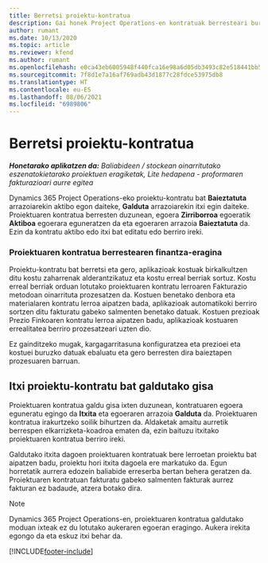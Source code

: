 ```yaml
---
title: Berretsi proiektu-kontratua
description: Gai honek Project Operations-en kontratuak berresteari buruzko informazioa eskaintzen du.
author: rumant
ms.date: 10/13/2020
ms.topic: article
ms.reviewer: kfend
ms.author: rumant
ms.openlocfilehash: e0ca43eb6005948f440fca16e98a6d05db3493c82e518441bb50f9413da91ead
ms.sourcegitcommit: 7f8d1e7a16af769adb43d1877c28fdce53975db8
ms.translationtype: HT
ms.contentlocale: eu-ES
ms.lasthandoff: 08/06/2021
ms.locfileid: "6989806"
---
```

# <a name="confirm-a-project-contract"></a>Berretsi proiektu-kontratua

_**Honetarako aplikatzen da:** Baliabideen / stockean oinarritutako eszenatokietarako proiektuen eragiketak, Lite hedapena - proformaren fakturazioari aurre egitea_

Dynamics 365 Project Operations-eko proiektu-kontratu bat **Baieztatuta** arrazoiarekin aktibo egon daiteke, **Galduta** arrazoiarekin itxi egin daiteke. Proiektuaren kontratua berresten duzunean, egoera **Zirriborroa** egoeratik **Aktiboa** egoerara eguneratzen da eta egoeraren arrazoia **Baieztatuta** da. Ezin da kontratu aktibo edo itxi bat editatu edo berriro ireki. 

### <a name="financial-impact-of-confirming-a-project-contract"></a>Proiektuaren kontratua berrestearen finantza-eragina

Proiektu-kontratu bat berretsi eta gero, aplikazioak kostuak birkalkultzen ditu kostu zaharrenak alderantzikatuz eta kostu erreal berriak sortuz. Kostu erreal berriak orduan lotutako proiektuaren kontratu lerroaren Fakturazio metodoan oinarrituta prozesatzen da. Kostuen benetako denbora eta materialaren kontratu lerroa aipatzen bada, aplikazioak automatikoki berriro sortzen ditu fakturatu gabeko salmenten benetako datuak. Kostuen prezioak Prezio Finkoaren kontratu lerroa aipatzen badu, aplikazioak kostuaren errealitatea berriro prozesatzeari uzten dio.

Ez gainditzeko mugak, kargagarritasuna konfiguratzea eta prezioei eta kostuei buruzko datuak ebaluatu eta gero berresten dira baieztapen prozesuaren barruan.

## <a name="close-a-project-contract-as-lost"></a>Itxi proiektu-kontratu bat galdutako gisa

Proiektuaren kontratua galdu gisa ixten duzunean, kontratuaren egoera eguneratu egingo da **Itxita** eta egoeraren arrazoia **Galduta** da. Proiektuaren kontratua irakurtzeko soilik bihurtzen da. Aldaketak amaitu aurretik berrespen elkarrizketa-koadroa ematen da, ezin baituzu itxitako proiektuaren kontratua berriro ireki.

Galdutako itxita dagoen proiektuaren kontratuak bere lerroetan proiektu bat aipatzen badu, proiektu hori itxita dagoela ere markatuko da. Egun horretatik aurrera edozein baliabide erreserba bertan behera geratzen da. Proiektuaren kontratuan fakturatu gabeko salmenten fakturak aurrez fakturan ez badaude, atzera botako dira.

> [!NOTE]
> Dynamics 365 Project Operations-en, proiektuaren kontratua galdutako moduan ixteak ez du lotutako aukeraren egoeran eragingo. Aukera irekita egongo da eta eskuz itxi behar da.


[!INCLUDE[footer-include](../../includes/footer-banner.md)]
